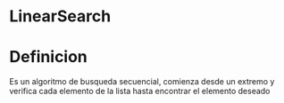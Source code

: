 # LinearSearch 
# Definicion
Es un algoritmo de busqueda secuencial, comienza desde un extremo y
verifica cada elemento de la lista hasta encontrar el elemento deseado
